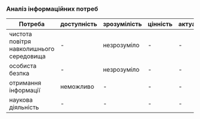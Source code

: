 ### Аналіз інформаційних потреб

| Потреба | доступність | зрозумілість | цінність | актуальність |
|------------|-----------|--------------|----------|--------------|
|чистота повітря навколишнього середовища| - | незрозуміло | - | - | 
|особиста безпка| - | незрозуміло | - | - |
|отримання інформації| неможливо | - | - | - |
|наукова діяльність| - | - | - | - |